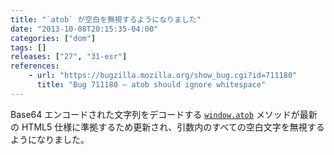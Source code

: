 ```yaml
---
title: "`atob` が空白を無視するようになりました"
date: "2013-10-08T20:15:35-04:00"
categories: ["dom"]
tags: []
releases: ["27", "31-esr"]
references:
    - url: "https://bugzilla.mozilla.org/show_bug.cgi?id=711180"
      title: "Bug 711180 – atob should ignore whitespace"
---
```

Base64 エンコードされた文字列をデコードする [`window.atob`](https://developer.mozilla.org/docs/Web/API/window.atob) メソッドが最新の HTML5 仕様に準拠するため更新され、引数内のすべての空白文字を無視するようになりました。
